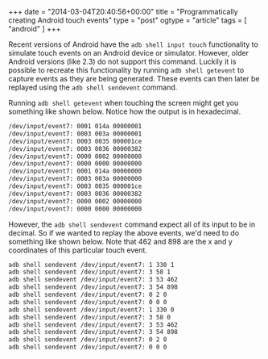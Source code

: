 +++
date = "2014-03-04T20:40:56+00:00"
title = "Programmatically creating Android touch events"
type = "post"
ogtype = "article"
tags = [ "android" ]
+++

Recent versions of Android have the `adb shell input touch` functionality to simulate touch events on an Android device or simulator. However, older Android versions (like 2.3) do not support this command. Luckily it is possible to recreate this functionality by running `adb shell getevent` to capture events as they are being generated. These events can then later be replayed using the `adb shell sendevent` command.

Running `adb shell getevent` when touching the screen might get you something like shown below. Notice how the output is in hexadecimal.

```bash
/dev/input/event7: 0001 014a 00000001
/dev/input/event7: 0003 003a 00000001
/dev/input/event7: 0003 0035 000001ce
/dev/input/event7: 0003 0036 00000382
/dev/input/event7: 0000 0002 00000000
/dev/input/event7: 0000 0000 00000000
/dev/input/event7: 0001 014a 00000000
/dev/input/event7: 0003 003a 00000000
/dev/input/event7: 0003 0035 000001ce
/dev/input/event7: 0003 0036 00000382
/dev/input/event7: 0000 0002 00000000
/dev/input/event7: 0000 0000 00000000
```

However, the `adb shell sendevent` command expect all of its input to be in decimal. So if we wanted to replay the above events, we'd need to do something like shown below. Note that 462 and 898 are the x and y coordinates of this particular touch event.

```bash
adb shell sendevent /dev/input/event7: 1 330 1
adb shell sendevent /dev/input/event7: 3 58 1
adb shell sendevent /dev/input/event7: 3 53 462
adb shell sendevent /dev/input/event7: 3 54 898
adb shell sendevent /dev/input/event7: 0 2 0
adb shell sendevent /dev/input/event7: 0 0 0
adb shell sendevent /dev/input/event7: 1 330 0
adb shell sendevent /dev/input/event7: 3 58 0
adb shell sendevent /dev/input/event7: 3 53 462
adb shell sendevent /dev/input/event7: 3 54 898
adb shell sendevent /dev/input/event7: 0 2 0
adb shell sendevent /dev/input/event7: 0 0 0
```
